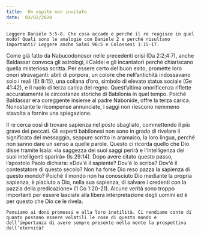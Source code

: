 ```yaml
---
title:  Un ospite non invitato
date:  03/02/2020
---
```


`Leggere Daniele 5:5-8. Che cosa accade e perché il re reagisce in quel modo? Quali sono le analogie con Daniele 2 e perché risultano importanti? Leggere anche Salmi 96:5 e Colossesi 1:15-17.`

Come già fatto da Nabucodonosor nelle precedenti crisi (Da 2:2;4:7), anche Baldassar convoca gli astrologi, i Caldei e gli incantatori perché chiariscano quella misteriosa scritta. Per essere certo del buon esito, promette loro onori stravaganti: abiti di porpora, un colore che nell’antichità indossavano solo i reali (Et 8:15), una collana d’oro, simbolo di elevato status sociale (Ge 41:42), e il ruolo di terza carica del regno. Quest’ultima onorificenza riflette accuratamente le circostanze storiche di Babilonia in quel tempo. Poiché Baldassar era coreggente insieme al padre Nabonide, offre la terza carica. Nonostante le ricompense annunciate, i saggi non riescono nemmeno stavolta a fornire una spiegazione.

Il re cerca così di trovare sapienza nel posto sbagliato, commettendo il più grave dei peccati. Gli esperti babilonesi non sono in grado di rivelare il significato del messaggio, seppure scritto in aramaico, la loro lingua, perché non sanno dare un senso a quelle parole. Questo ci ricorda quello che Dio disse tramite Isaia: «la saggezza dei suoi saggi perirà e l'intelligenza dei suoi intelligenti sparirà» (Is 29:14). Dopo avere citato questo passo, l’apostolo Paolo dichiara: «Dov'è il sapiente? Dov'è lo scriba? Dov'è il contestatore di questo secolo? Non ha forse Dio reso pazza la sapienza di questo mondo? Poiché il mondo non ha conosciuto Dio mediante la propria sapienza, è piaciuto a Dio, nella sua sapienza, di salvare i credenti con la pazzia della predicazione» (1 Co 1:20-21). Alcune verità sono troppo importanti per essere lasciate alla libera interpretazione degli uomini ed è per questo che Dio ce le rivela.

`Pensiamo ai doni promessi e alla loro inutilità. Ci rendiamo conto di quanto possano essere volatili le cose di questo mondo e dell’importanza di avere sempre presente nella mente la prospettiva dell’eternità?`